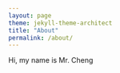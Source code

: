 ```yaml
---
layout: page
theme: jekyll-theme-architect
title: "About"
permalink: /about/
---
```



Hi, my name is Mr. Cheng
